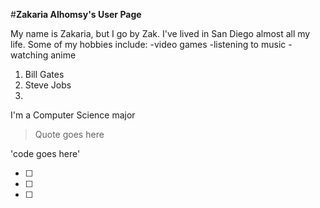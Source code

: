 #**Zakaria Alhomsy's User Page**

My name is Zakaria, but I go by Zak. I've lived in San Diego almost all my life. 
Some of my hobbies include: 
-video games
-listening to music
-watching anime

1. Bill Gates
2. Steve Jobs
3. 

I'm a Computer Science major

> Quote goes here

'code goes here'

- [ ]
- [ ]
- [ ]


